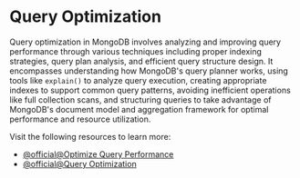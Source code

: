 # Query Optimization

Query optimization in MongoDB involves analyzing and improving query performance through various techniques including proper indexing strategies, query plan analysis, and efficient query structure design. It encompasses understanding how MongoDB's query planner works, using tools like `explain()` to analyze query execution, creating appropriate indexes to support common query patterns, avoiding inefficient operations like full collection scans, and structuring queries to take advantage of MongoDB's document model and aggregation framework for optimal performance and resource utilization.

Visit the following resources to learn more:

- [@official@Optimize Query Performance](https://www.mongodb.com/docs/manual/tutorial/optimize-query-performance-with-indexes-and-projections/)
- [@official@Query Optimization](https://learn.mongodb.com/courses/query-optimization)
